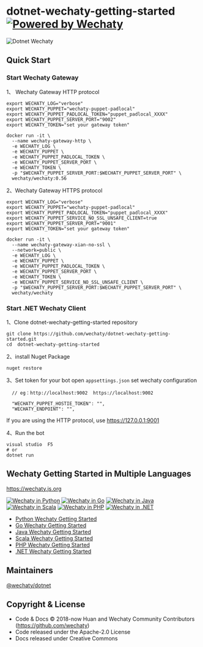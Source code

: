 # dotnet-wechaty-getting-started [![Powered by Wechaty](https://img.shields.io/badge/Powered%20By-Wechaty-brightgreen.svg)](https://github.com/wechaty/dotnet-wechaty)

![Dotnet Wechaty](https://raw.githubusercontent.com/wechaty/dotnet-wechaty/master/docs/images/dotnet-wechaty.png)

## Quick Start

###   Start Wechaty  Gateway

1、 Wechaty Gateway  HTTP protocol

```
export WECHATY_LOG="verbose"
export WECHATY_PUPPET="wechaty-puppet-padlocal"
export WECHATY_PUPPET_PADLOCAL_TOKEN="puppet_padlocal_XXXX"
export WECHATY_PUPPET_SERVER_PORT="9002"
export WECHATY_TOKEN="set your gateway token"

docker run -it \
  --name wechaty-gateway-http \
  -e WECHATY_LOG \
  -e WECHATY_PUPPET \
  -e WECHATY_PUPPET_PADLOCAL_TOKEN \
  -e WECHATY_PUPPET_SERVER_PORT \
  -e WECHATY_TOKEN \
  -p "$WECHATY_PUPPET_SERVER_PORT:$WECHATY_PUPPET_SERVER_PORT" \
  wechaty/wechaty:0.56
```


2、Wechaty Gateway  HTTPS protocol

```
export WECHATY_LOG="verbose"
export WECHATY_PUPPET="wechaty-puppet-padlocal"
export WECHATY_PUPPET_PADLOCAL_TOKEN="puppet_padlocal_XXXX"
export WECHATY_PUPPET_SERVICE_NO_SSL_UNSAFE_CLIENT=true
export WECHATY_PUPPET_SERVER_PORT="9001"
export WECHATY_TOKEN="set your gateway token"

docker run -it \
  --name wechaty-gateway-xian-no-ssl \
  --network=public \
  -e WECHATY_LOG \
  -e WECHATY_PUPPET \
  -e WECHATY_PUPPET_PADLOCAL_TOKEN \
  -e WECHATY_PUPPET_SERVER_PORT \
  -e WECHATY_TOKEN \
  -e WECHATY_PUPPET_SERVICE_NO_SSL_UNSAFE_CLIENT \
  -p "$WECHATY_PUPPET_SERVER_PORT:$WECHATY_PUPPET_SERVER_PORT" \
  wechaty/wechaty
```



### Start .NET Wechaty Client
1、Clone dotnet-wechaty-getting-started repository
```
git clone https://github.com/wechaty/dotnet-wechaty-getting-started.git
cd  dotnet-wechaty-getting-started
```

2、install Nuget Package
```
nuget restore 
```

3、Set token for your bot 
open `appsettings.json` set wechaty configuration 

```
  // eg：http://localhost:9002  https://localhost:9002 

  "WECHATY_PUPPET_HOSTIE_TOKEN": "",
  "WECHATY_ENDPOINT": "",
```
 If you are using the HTTP protocol, use https://127.0.0.1:9001


4、Run the  bot
```
visual studio  F5 
# or
dotnet run
```




##  Wechaty Getting Started in Multiple Languages

<https://wechaty.js.org>

[![Wechaty in Python](https://img.shields.io/badge/Wechaty-Python-blue)](https://github.com/wechaty/python-wechaty)
[![Wechaty in Go](https://img.shields.io/badge/Wechaty-Go-7de)](https://github.com/wechaty/go-wechaty)
[![Wechaty in Java](https://img.shields.io/badge/Wechaty-Java-f80)](https://github.com/wechaty/java-wechaty)
[![Wechaty in Scala](https://img.shields.io/badge/Wechaty-Scala-890)](https://github.com/wechaty/scala-wechaty)
[![Wechaty in PHP](https://img.shields.io/badge/Wechaty-PHP-99c)](https://github.com/wechaty/php-wechaty)
[![Wechaty in .NET](https://img.shields.io/badge/Wechaty-.NET-629)](https://github.com/wechaty/dotnet-wechaty)

- [Python Wechaty Getting Started](https://github.com/wechaty/python-wechaty-getting-started)
- [Go Wechaty Getting Started](https://github.com/wechaty/go-wechaty-getting-started)
- [Java Wechaty Getting Started](https://github.com/wechaty/java-wechaty-getting-started)
- [Scala Wechaty Getting Started](https://github.com/wechaty/scala-wechaty-getting-started)
- [PHP Wechaty Getting Started](https://github.com/wechaty/php-wechaty-getting-started)
- [.NET Wechaty Getting Started](https://github.com/wechaty/dotnet-wechaty-getting-started)



## Maintainers

[@wechaty/dotnet](https://github.com/orgs/wechaty/teams/dotnet/members)

## Copyright & License

- Code & Docs © 2018-now Huan and Wechaty Community Contributors (<https://github.com/wechaty>)
- Code released under the Apache-2.0 License
- Docs released under Creative Commons
